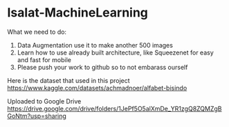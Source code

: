 # Isalat-MachineLearning

What we need to do:
1. Data Augmentation use it to make another 500 images
2. Learn how to use already built architecture, like Squeezenet for easy and fast for mobile
3. Please push your work to github so to not embarass ourself


Here is the dataset that used in this project
https://www.kaggle.com/datasets/achmadnoer/alfabet-bisindo

Uploaded to Google Drive
https://drive.google.com/drive/folders/1JePf5O5alXmDe_YR1zgQ8ZQMZgBGoNtm?usp=sharing
